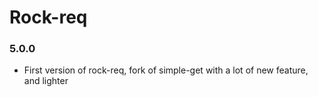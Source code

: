 # Rock-req

### 5.0.0
  - First version of rock-req, fork of simple-get with a lot of new feature, and lighter
